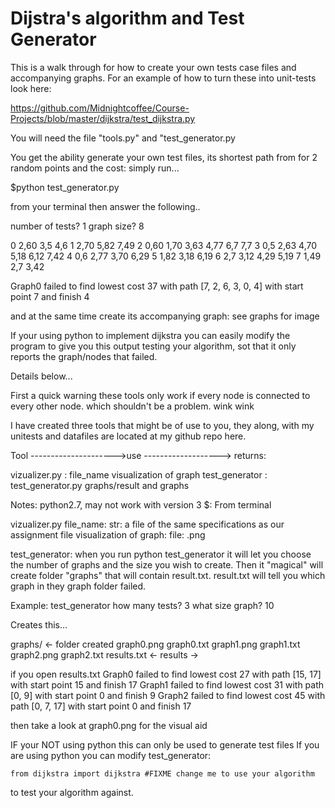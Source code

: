Dijstra's algorithm and Test Generator
======

This is a walk through for how to create your own tests case files and accompanying graphs.
For an example of how to turn these into unit-tests look here:

https://github.com/Midnightcoffee/Course-Projects/blob/master/dijkstra/test_dijkstra.py

You will need the file "tools.py" and "test_generator.py

You get the ability generate your own test files, its shortest path from for 2 random points and the cost:
simply run...

$python test_generator.py

from your terminal then answer the following..

number of tests? 1
graph size? 8

0 2,60 3,5 4,6
1 2,70 5,82 7,49
2 0,60 1,70 3,63 4,77 6,7 7,7
3 0,5 2,63 4,70 5,18 6,12 7,42
4 0,6 2,77 3,70 6,29
5 1,82 3,18 6,19
6 2,7 3,12 4,29 5,19
7 1,49 2,7 3,42

Graph0 failed to find lowest cost 37 with path [7, 2, 6, 3, 0, 4] with start point 7 and finish 4

and at the same time create its accompanying graph: see graphs for image

If your using python to implement dijkstra you can easily modify the program to give you this output testing your algorithm, sot that it only reports the graph/nodes that failed.

Details below...

First a quick warning these tools only work if every node is connected to every other node. which shouldn't be a problem. wink wink

I have created three tools that might be of use to you,
they along, with my unitests and datafiles are located at my github repo here.

Tool --------------------->use ------------------->         returns:

vizualizer.py     :  file_name                 visualization of graph
test_generator    :  test_generator.py         graphs/result and graphs


Notes:
python2.7, may not work with version 3
$: From terminal

vizualizer.py
file_name: str: a file of the same specifications as our assignment file
visualization of graph: file: .png

test_generator:
when you run python test_generator it will let you choose the number of graphs
and the size you wish to create. Then it "magical" will create folder "graphs"
that will contain result.txt. result.txt will tell you which graph in they
graph folder failed.

Example:  test_generator
how many tests? 3
what size graph? 10

Creates this...

   graphs/ <- folder created
      graph0.png
      graph0.txt
      graph1.png
      graph1.txt
      graph2.png
      graph2.txt
      results.txt <- results -> 

if you open results.txt
    Graph0 failed to find lowest cost 27 with path [15, 17] with start point 15 and finish 17
    Graph1 failed to find lowest cost 31 with path [0, 9] with start point 0 and finish 9
    Graph2 failed to find lowest cost 45 with path [0, 7, 17] with start point 0 and finish 17

then take a look at graph0.png for the visual aid

IF your NOT using python this can only be used to generate test files 
If you are using python you can modify test_generator:

    from dijkstra import dijkstra #FIXME change me to use your algorithm

to test your algorithm against.
